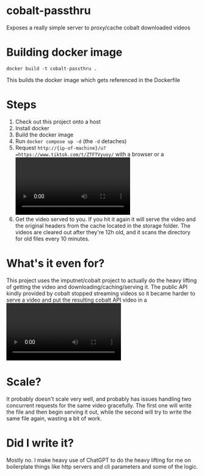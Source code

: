 # cobalt-passthru
Exposes a really simple server to proxy/cache cobalt downloaded videos

# Building docker image
`docker build -t cobalt-passthru .`

This builds the docker image which gets referenced in the Dockerfile

# Steps
1. Check out this project onto a host
2. Install docker
3. Build the docker image
4. Run `docker compose up -d` (the `-d` detaches)
5. Request `http://{ip-of-machine}/u?=https://www.tiktok.com/t/ZTFTVyuoy/` with a browser or a <video> tag in a webpage
6. Get the video served to you. If you hit it again it will serve the video and the original headers from the cache located in the storage folder. The videos are cleared out after they're 12h old, and it scans the directory for old files every 10 minutes.

# What's it even for?
This project uses the imputnet/cobalt project to actually do the heavy lifting of getting the video and downloading/caching/serving it. The public API kindly provided by cobalt stopped streaming videos so it became harder to serve a video and put the resulting cobalt API video in a <video> tag. So this let's you do that again.

# Scale?
It probably doesn't scale very well, and probably has issues handling two concurrent requests for the same video gracefully. The first one will write the file and then begin serving it out, while the second will try to write the same file again, wasting a bit of work.

# Did I write it?
Mostly no. I make heavy use of ChatGPT to do the heavy lifting for me on boilerplate things like http servers and cli parameters and some of the logic.